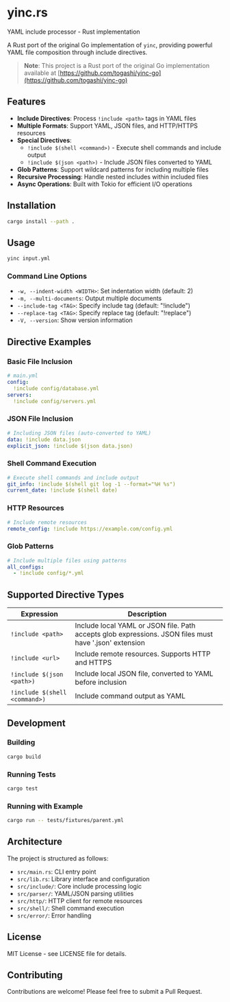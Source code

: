 # yinc.rs

YAML include processor - Rust implementation

A Rust port of the original Go implementation of `yinc`, providing powerful YAML file composition through include directives.

> **Note**: This project is a Rust port of the original Go implementation available at [https://github.com/togashi/yinc-go](https://github.com/togashi/yinc-go)

## Features

- **Include Directives**: Process `!include <path>` tags in YAML files
- **Multiple Formats**: Support YAML, JSON files, and HTTP/HTTPS resources
- **Special Directives**: 
  - `!include $(shell <command>)` - Execute shell commands and include output
  - `!include $(json <path>)` - Include JSON files converted to YAML
- **Glob Patterns**: Support wildcard patterns for including multiple files
- **Recursive Processing**: Handle nested includes within included files
- **Async Operations**: Built with Tokio for efficient I/O operations

## Installation

```bash
cargo install --path .
```

## Usage

```bash
yinc input.yml
```

### Command Line Options

- `-w, --indent-width <WIDTH>`: Set indentation width (default: 2)
- `-m, --multi-documents`: Output multiple documents
- `--include-tag <TAG>`: Specify include tag (default: "!include")
- `--replace-tag <TAG>`: Specify replace tag (default: "!replace")
- `-V, --version`: Show version information

## Directive Examples

### Basic File Inclusion

```yaml
# main.yml
config:
  !include config/database.yml
servers:
  !include config/servers.yml
```

### JSON File Inclusion

```yaml
# Including JSON files (auto-converted to YAML)
data: !include data.json
explicit_json: !include $(json data.json)
```

### Shell Command Execution

```yaml
# Execute shell commands and include output
git_info: !include $(shell git log -1 --format="%H %s")
current_date: !include $(shell date)
```

### HTTP Resources

```yaml
# Include remote resources
remote_config: !include https://example.com/config.yml
```

### Glob Patterns

```yaml
# Include multiple files using patterns
all_configs:
  - !include config/*.yml
```

## Supported Directive Types

| Expression | Description |
|------------|-------------|
| `!include <path>` | Include local YAML or JSON file. Path accepts glob expressions. JSON files must have '.json' extension |
| `!include <url>` | Include remote resources. Supports HTTP and HTTPS |
| `!include $(json <path>)` | Include local JSON file, converted to YAML before inclusion |
| `!include $(shell <command>)` | Include command output as YAML |

## Development

### Building

```bash
cargo build
```

### Running Tests

```bash
cargo test
```

### Running with Example

```bash
cargo run -- tests/fixtures/parent.yml
```

## Architecture

The project is structured as follows:

- `src/main.rs`: CLI entry point
- `src/lib.rs`: Library interface and configuration
- `src/include/`: Core include processing logic
- `src/parser/`: YAML/JSON parsing utilities
- `src/http/`: HTTP client for remote resources
- `src/shell/`: Shell command execution
- `src/error/`: Error handling

## License

MIT License - see LICENSE file for details.

## Contributing

Contributions are welcome! Please feel free to submit a Pull Request.
